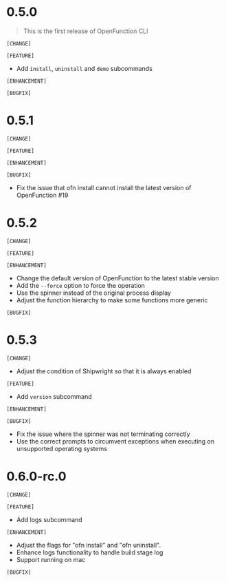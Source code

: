 # 0.5.0

> This is the first release of OpenFunction CLI

`[CHANGE]`

`[FEATURE]`

- Add `install`, `uninstall` and `demo` subcommands

`[ENHANCEMENT]`

`[BUGFIX]`

# 0.5.1

`[CHANGE]`

`[FEATURE]`

`[ENHANCEMENT]`

`[BUGFIX]`
- Fix the issue that ofn install cannot install the latest version of OpenFunction #19

# 0.5.2

`[CHANGE]`

`[FEATURE]`

`[ENHANCEMENT]`
- Change the default version of OpenFunction to the latest stable version
- Add the `--force` option to force the operation
- Use the spinner instead of the original process display
- Adjust the function hierarchy to make some functions more generic

`[BUGFIX]`

# 0.5.3

`[CHANGE]`
- Adjust the condition of Shipwright so that it is always enabled

`[FEATURE]`
- Add `version` subcommand

`[ENHANCEMENT]`

`[BUGFIX]`
- Fix the issue where the spinner was not terminating correctly
- Use the correct prompts to circumvent exceptions when executing on unsupported operating systems

# 0.6.0-rc.0

`[CHANGE]`

`[FEATURE]`
- Add logs subcommand

`[ENHANCEMENT]`
- Adjust the flags for "ofn install" and "ofn uninstall".
- Enhance logs functionality to handle build stage log
- Support running on mac

`[BUGFIX]`
